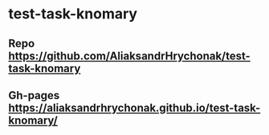 # test-task-knomary
## Repo https://github.com/AliaksandrHrychonak/test-task-knomary
## Gh-pages https://aliaksandrhrychonak.github.io/test-task-knomary/
